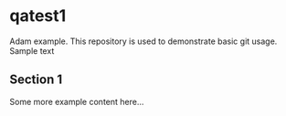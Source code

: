# qatest1
Adam example. This repository is used to demonstrate basic git usage.  
Sample text 

## Section 1
Some more example content here...

